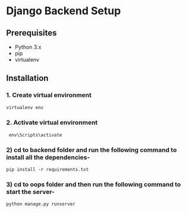 # Django Backend Setup

## Prerequisites
- Python 3.x
- pip
- virtualenv

## Installation

### 1. Create virtual environment
```bash
virtualenv env
```
### 2. Activate virtual environment
```
 env\Scripts\activate

```
### 2) cd to backend folder and run the following command to install all the dependencies-
```
pip install -r requirements.txt

```
### 3) cd to oops folder and then run the following command to start the server-
```
python manage.py runserver

```
